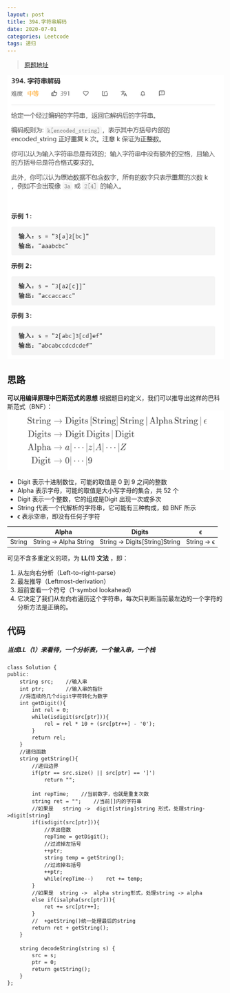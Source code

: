 ```yaml
---
layout: post
title: 394.字符串解码
date: 2020-07-01 
categories: Leetcode
tags: 递归
---
```


> [原题地址](https://leetcode-cn.com/problems/minimum-window-substring/) 

![](/images/posts/2020/07/08.png)

## 思路
**可以用编译原理中巴斯范式的思想**
根据题目的定义，我们可以推导出这样的巴科斯范式（BNF）：
![](/images/posts/2020/07/09.png)
- Digit 表示十进制数位，可能的取值是 0 到 9 之间的整数
- Alpha 表示字母，可能的取值是大小写字母的集合，共 52 个
- Digit 表示一个整数，它的组成是Digit 出现一次或多次
- String 代表一个代解析的字符串，它可能有三种构成，如 BNF 所示
- ϵ 表示空串，即没有任何子字符

| | Alpha | Digits | ϵ
---|---|---|---
String | String -> Alpha String | String -> Digits[String]String | String -> ϵ

可见不含多重定义的项，为 **LL(1) 文法** ，即：
  1. 从左向右分析（Left-to-right-parse）
  2. 最左推导（Leftmost-derivation）
  3. 超前查看一个符号（1-symbol lookahead）
  4. 它决定了我们从左向右遍历这个字符串，每次只判断当前最左边的一个字符的分析方法是正确的。

## 代码
##### 当成LL（1）来看待，一个分析表，一个输入串，一个栈
```
class Solution {
public:
    string src;    //输入串
    int ptr;       //输入串的指针
    //将连续的几个digit字符转化为数字
    int getDigit(){
        int rel = 0;
        while(isdigit(src[ptr])){
            rel = rel * 10 + (src[ptr++] - '0');
        }
        return rel;
    }
    //递归函数
    string getString(){
        //递归边界
        if(ptr == src.size() || src[ptr] == ']')
            return "";
        
        int repTime;    //当前数字，也就是重复次数
        string ret = "";    //当前[]内的字符串
        //如果是   string ->  digit[string]string 形式，处理string->digit[string]
        if(isdigit(src[ptr])){
            //求出倍数
            repTime = getDigit();
            //过滤掉左括号
            ++ptr;
            string temp = getString();
            //过滤掉右括号
            ++ptr;
            while(repTime--)    ret += temp;
        }
        //如果是  string ->  alpha string形式，处理string -> alpha
        else if(isalpha(src[ptr])){
            ret += src[ptr++];
        }
        //  +getString()统一处理最后的string
        return ret + getString();
    }

    string decodeString(string s) {
        src = s;
        ptr = 0;
        return getString();
    }
};
```
